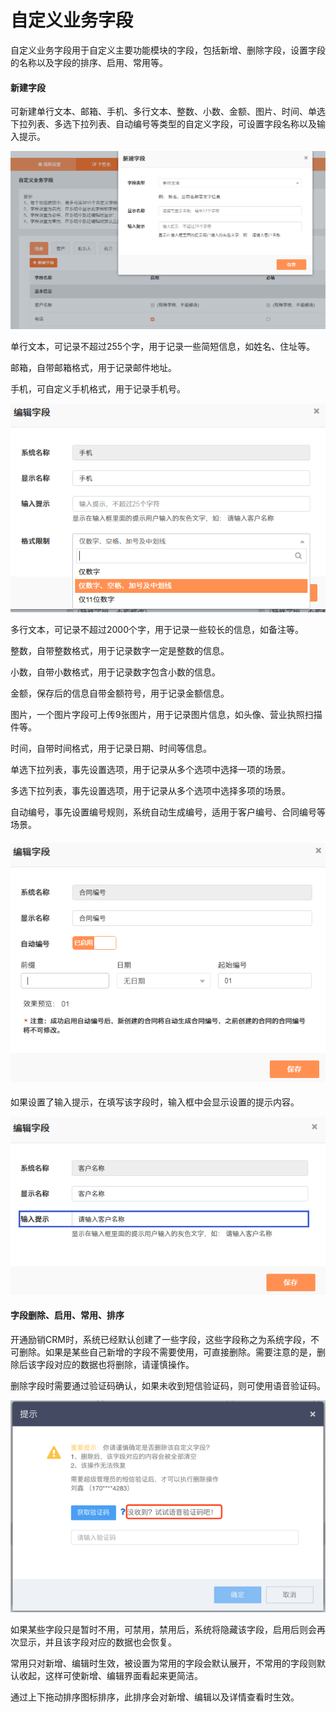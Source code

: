 # 自定义业务字段

自定义业务字段用于自定义主要功能模块的字段，包括新增、删除字段，设置字段的名称以及字段的排序、启用、常用等。

#### 新建字段

可新建单行文本、邮箱、手机、多行文本、整数、小数、金额、图片、时间、单选下拉列表、多选下拉列表、自动编号等类型的自定义字段，可设置字段名称以及输入提示。

![](/assets/lix新建字段.png)

单行文本，可记录不超过255个字，用于记录一些简短信息，如姓名、住址等。

邮箱，自带邮箱格式，用于记录邮件地址。

手机，可自定义手机格式，用于记录手机号。

![](/assets/lix编辑字段.png)

多行文本，可记录不超过2000个字，用于记录一些较长的信息，如备注等。

整数，自带整数格式，用于记录数字一定是整数的信息。

小数，自带小数格式，用于记录数字包含小数的信息。

金额，保存后的信息自带金额符号，用于记录金额信息。

图片，一个图片字段可上传9张图片，用于记录图片信息，如头像、营业执照扫描件等。

时间，自带时间格式，用于记录日期、时间等信息。

单选下拉列表，事先设置选项，用于记录从多个选项中选择一项的场景。

多选下拉列表，事先设置选项，用于记录从多个选项中选择多项的场景。

自动编号，事先设置编号规则，系统自动生成编号，适用于客户编号、合同编号等场景。

#### ![](/assets/lix合同编号.png)

如果设置了输入提示，在填写该字段时，输入框中会显示设置的提示内容。

![](/assets/lix自定义业务5.png)

#### 字段删除、启用、常用、排序

开通励销CRM时，系统已经默认创建了一些字段，这些字段称之为系统字段，不可删除。如果是某些自己新增的字段不需要使用，可直接删除。需要注意的是，删除后该字段对应的数据也将删除，请谨慎操作。

删除字段时需要通过验证码确认，如果未收到短信验证码，则可使用语音验证码。

![](/assets/自定义字段4.png)

如果某些字段只是暂时不用，可禁用，禁用后，系统将隐藏该字段，启用后则会再次显示，并且该字段对应的数据也会恢复。

常用只对新增、编辑时生效，被设置为常用的字段会默认展开，不常用的字段则默认收起，这样可使新增、编辑界面看起来更简洁。

通过上下拖动排序图标排序，此排序会对新增、编辑以及详情查看时生效。

